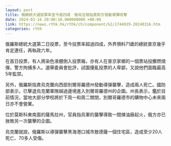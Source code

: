 ```yaml
---
layout: post
title: 俄總統大選投票率至今逾四成　俄烏互相指責對方發動導彈攻擊
date: 2024-03-16 20:00:18.000000000 +08:00
link: https://news.rthk.hk/rthk/ch/component/k2/1744919-20240316.htm
categories: rthk
---
```


俄羅斯總統大選第二日投票，至今投票率超過四成，外界預料71歲的總統普京幾乎肯定連任，再執政六年。

在首日投票，有人將染色液體倒入投票箱，亦有人在普京家鄉的一個票站投擲燃燒彈，警方拘捕多人。選舉委員會批評，試圖擾亂投票的人卑鄙，又說他們面臨最高5年監禁。

另外，俄羅斯指責烏克蘭向西部別爾哥羅德州發動導彈襲擊，造成兩人死亡。國防部表示，已擊退烏克蘭軍隊越過邊境進入別爾哥羅德州的企圖。州長表示，鑑於目前情況，當地大部分學校將於下周一和周二關閉，別爾哥羅德市的購物中心未來兩日亦不會營業。

位於莫斯科東南面的薩馬拉州，官員指烏軍的襲擊導致一間煉油廠起火，俄方亦已挫敗另一次襲擊的企圖。

烏克蘭就說，俄羅斯以導彈襲擊黑海港口城市敖德薩一個住宅區，造成至少20人死亡、70多人受傷。
